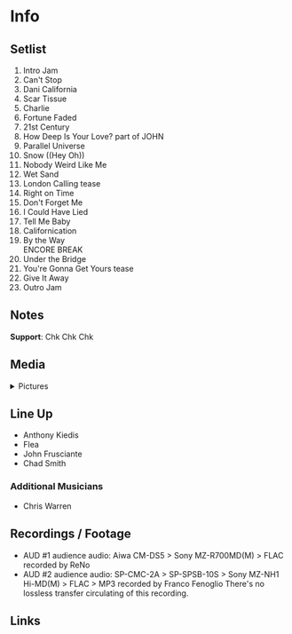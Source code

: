 # Info

## Setlist

1. Intro Jam
2. Can't Stop
3. Dani California
4. Scar Tissue
5. Charlie
6. Fortune Faded
7. 21st Century
8. How Deep Is Your Love? part of JOHN
9. Parallel Universe
10. Snow ((Hey Oh))
11. Nobody Weird Like Me
12. Wet Sand
13. London Calling tease
14. Right on Time
15. Don't Forget Me
16. I Could Have Lied
17. Tell Me Baby
18. Californication
19. By the Way
<br> ENCORE BREAK
20. Under the Bridge
21. You're Gonna Get Yours tease
22. Give It Away
23. Outro Jam

## Notes

**Support**: Chk Chk Chk

## Media 

<details>
  <summary>Pictures</summary>
  <!--<img alt="Setlist" title="Setlist" src="_.jpg" height="200" />
  <img alt="Flyer" title="Flyer" src="_.jpg" height="200" />
  <img alt="Clipper" title="Clipper" src="_.jpg" height="200" />
  <img alt="Ticket" title="Ticket" src="_.jpg" height="200" />
  -->
</details>

## Line Up

* Anthony Kiedis
* Flea
* John Frusciante
* Chad Smith

### Additional Musicians

* Chris Warren

## Recordings / Footage

* AUD #1 audience audio: Aiwa CM-DS5 > Sony MZ-R700MD(M) > FLAC recorded by ReNo  
* AUD #2 audience audio: SP-CMC-2A > SP-SPSB-10S > Sony MZ-NH1 Hi-MD(M) > FLAC > MP3 recorded by Franco Fenoglio There's no lossless transfer circulating of this recording.

## Links